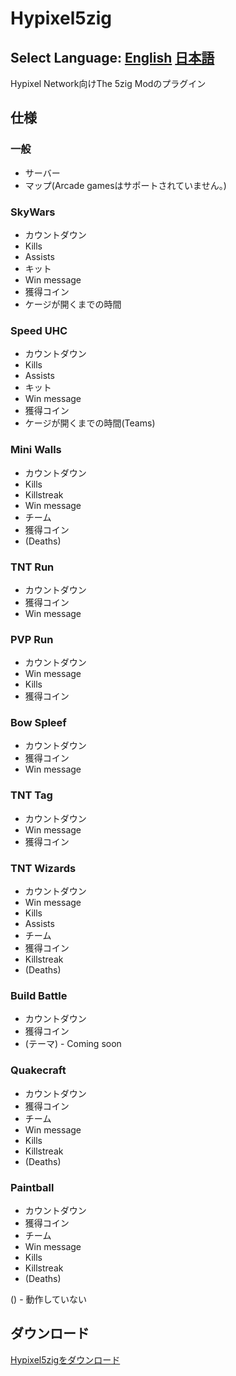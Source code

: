 # Hypixel5zig
## Select Language: [English](en_US.md) [日本語](ja_JP.md)
Hypixel Network向けThe 5zig Modのプラグイン
## 仕様
### 一般
- サーバー
- マップ(Arcade gamesはサポートされていません。)
### SkyWars
- カウントダウン
- Kills
- Assists
- キット
- Win message
- 獲得コイン
- ケージが開くまでの時間
### Speed UHC
- カウントダウン
- Kills
- Assists
- キット
- Win message
- 獲得コイン
- ケージが開くまでの時間(Teams)
### Mini Walls
- カウントダウン
- Kills
- Killstreak
- Win message
- チーム
- 獲得コイン
- (Deaths)
### TNT Run
- カウントダウン
- 獲得コイン
- Win message
### PVP Run
- カウントダウン
- Win message
- Kills
- 獲得コイン
### Bow Spleef
- カウントダウン
- 獲得コイン
- Win message
### TNT Tag
- カウントダウン
- Win message
- 獲得コイン
### TNT Wizards
- カウントダウン
- Win message
- Kills
- Assists
- チーム
- 獲得コイン
- Killstreak
- (Deaths)
### Build Battle
- カウントダウン
- 獲得コイン
- (テーマ) - Coming soon
### Quakecraft
- カウントダウン
- 獲得コイン
- チーム
- Win message
- Kills
- Killstreak
- (Deaths)
### Paintball
- カウントダウン
- 獲得コイン
- チーム
- Win message
- Kills
- Killstreak
- (Deaths)

() - 動作していない
## ダウンロード
[Hypixel5zigをダウンロード](https://github.com/SuikaWars/Hypixel5zig/releases/)
